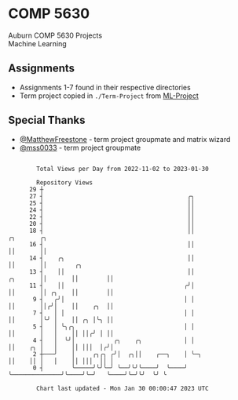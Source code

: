 # COMP 5630
Auburn COMP 5630 Projects  
Machine Learning

## Assignments
- Assignments 1-7 found in their respective directories
- Term project copied in `./Term-Project` from [ML-Project](https://github.com/wumphlett/ML-Project)

## Special Thanks
- [@MatthewFreestone](https://github.com/MatthewFreestone) - term project groupmate and matrix wizard
- [@mss0033](https://github.com/mss0033) - term project groupmate

```

        Total Views per Day from 2022-11-02 to 2023-01-30

        Repository Views
      29 ┼
      27 ┤                                         ╭╮
      25 ┤                                         ││
      24 ┤                                         ││
      22 ┤                                         ││
      20 ┤                                         ││
      18 ┤                                         ││                         ╭╮       ╭╮
      16 ┤                                         ││                         ││       ││
      14 ┤    ╭╮                                   ││                         ││       ││        ╭╮
      13 ┤    ││                                   ││                ╭╮       ││       ││        ││
      11 ┤    ││                                  ╭╯│                ││       ││ ╭╮    ││        ││
       9 ┤   ╭╯│                                  │ │                ││       ││╭╯│    ││    ╭╮  ││
       7 ┤   │ │                                  │ │                ││       │╰╯ │    ││ ╭╮ │╰╮ ││
       5 ┤   │ ╰╮╭╮                               │ │                ││       │   │    ││ ││╭╯ │ ││
       4 ┤   │  ╰╯│           ╭╮    ╭╮            │ │                ││    ╭╮ │   │    ││ │││  │╭╯│
       2 ┼───╯    │     ╭╮╭╮ ╭╯│  ╭╮││    ╭──╮    │ ╰─╮              ││    ││ │   │    ││ │││  ││ │
       0 ┤        ╰─────╯╰╯╰─╯ ╰──╯╰╯╰────╯  ╰────╯   ╰──────────────╯╰────╯╰─╯   ╰────╯╰─╯╰╯  ╰╯ ╰

        Chart last updated - Mon Jan 30 00:00:47 2023 UTC
        
```
